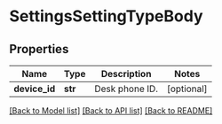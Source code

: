 # SettingsSettingTypeBody

## Properties
Name | Type | Description | Notes
------------ | ------------- | ------------- | -------------
**device_id** | **str** | Desk phone ID. | [optional] 

[[Back to Model list]](../README.md#documentation-for-models) [[Back to API list]](../README.md#documentation-for-api-endpoints) [[Back to README]](../README.md)

